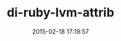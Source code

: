 ---
layout: post
title:  "di-ruby-lvm-attrib"
repo:   "DrillingInfo/di-ruby-lvm-attrib"
date:   2015-02-18 17:19:57
gemurl: https://github.com/DrillingInfo/di-ruby-lvm-attrib
---